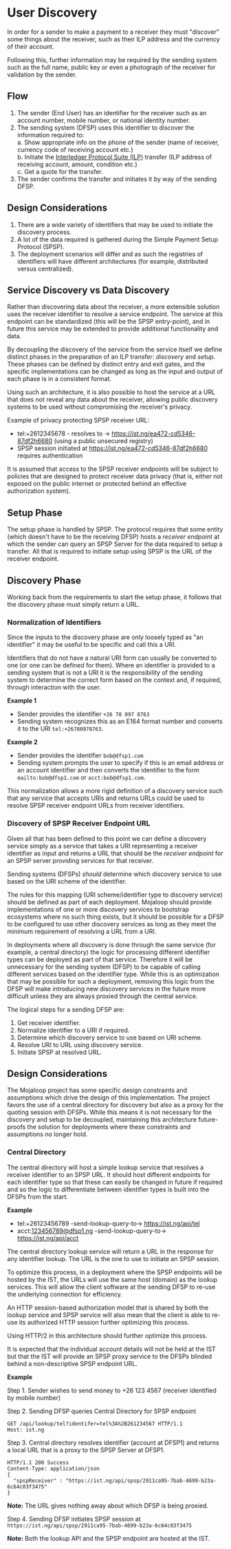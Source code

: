 # User Discovery

In order for a sender to make a payment to a receiver they must "discover" some things about the receiver, such
as their ILP address and the currency of their account.

Following this, further information may be required by the sending system such as the full name, public key or
even a photograph of the receiver for validation by the sender.

## Flow

1. The sender (End User) has an identifier for the receiver such as an account number, mobile number, or national identity number.
2. The sending system (DFSP) uses this identifier to discover the information required to:   
  a. Show appropriate info on the phone of the sender (name of receiver, currency code of receiving account etc.)  
  b. Initiate the [Interledger Protocol Suite (ILP)](https://interledger.org/) transfer (ILP address of receiving account, amount, condition etc.)  
  c. Get a quote for the transfer.
3. The sender confirms the transfer and initiates it by way of the sending DFSP.

## Design Considerations

1. There are a wide variety of identifiers that may be used to initiate the discovery process.
2. A lot of the data required is gathered during the Simple Payment Setup Protocol (SPSP).
3. The deployment scenarios will differ and as such the registries of identifiers will have different architectures
(for example, distributed versus centralized).

## Service Discovery vs Data Discovery

Rather than discovering data about the receiver, a more extensible solution uses the receiver identifier to resolve a service endpoint. The service at this endpoint can be standardized (this will be the SPSP entry-point), and in
future this service may be extended to provide additional functionality and data.

By decoupling the discovery of the service from the service itself we define distinct phases in the preparation of an ILP transfer: *discovery* and *setup*.
These phases can be defined by distinct entry and exit gates, and the specific implementations can be changed as long as the input and output of each phase is in a consistent format.

Using such an architecture, it is also possible to host the service at a URL that does not reveal any data about the receiver, allowing public discovery systems to be used without compromising the receiver's privacy.

Example of privacy protecting SPSP receiver URL:
- tel:+2612345678 - resolves to -> https://ist.ng/ea472-cd5346-87df2h6680 (using a public unsecured registry)
- SPSP session initiated at https://ist.ng/ea472-cd5346-87df2h6680 requires authentication

It is assumed that access to the SPSP receiver endpoints will be subject to policies that are designed to protect receiver
data privacy (that is, either not exposed on the public internet or protected behind an effective authorization system).

## Setup Phase

The setup phase is handled by SPSP. The protocol requires that some entity (which doesn't have to be the receiving DFSP) hosts a _receiver endpoint_ at which the sender can query an SPSP Server for the data required to setup a transfer. All that is required to
initiate setup using SPSP is the URL of the receiver endpoint.

## Discovery Phase

Working back from the requirements to start the setup phase, it follows that the discovery phase must simply return a URL.

### Normalization of Identifiers

Since the inputs to the discovery phase are only loosely typed as "an identifier" it may be useful to be specific and call this a URI.

Identifiers that do not have a natural URI form can usually be converted to one (or one can be defined for them).
Where an identifier is provided to a sending system that is not a URI it is the responsibility of the sending system to determine the correct form based on the context and, if required, through interaction with the user.

**Example 1**

* Sender provides the identifier `+26 78 097 8763`
* Sending system recognizes this as an E164 format number and converts it to the URI `tel:+26780978763`.

**Example 2**

* Sender provides the identifier `bob@dfsp1.com`
* Sending system prompts the user to specify if this is an email address or an account identifier and then converts the identifier to the form `mailto:bob@dfsp1.com` or `acct:bob@dfsp1.com`.

This normalization allows a more rigid definition of a discovery service such that any service that accepts URIs and returns URLs could be used to resolve SPSP receiver endpoint URLs from receiver identifiers.

### Discovery of SPSP Receiver Endpoint URL

Given all that has been defined to this point we can define a discovery service simply as a service that takes a URI representing a receiver identifier as input and returns a URL that should be the _receiver endpoint_ for an SPSP server providing services for that receiver.

Sending systems (DFSPs) _should_ determine which discovery service to use based on the URI scheme of the identifier.

The rules for this mapping (URI scheme/identifier type to discovery service) should be defined as part of each deployment.
Mojaloop should provide implementations of one or more discovery services to bootstrap ecosystems where no such thing exists, but it should be possible for a DFSP to be configured to use other discovery services as long as they meet the minimum requirement of
resolving a URL from a URI.

In deployments where all discovery is done through the same service (for example, a central directory) the logic for processing different identifier types can be deployed as part of that service.
Therefore it will be unnecessary for the sending system (DFSP) to be capable
of calling different services based on the identifier type.
While this is an optimization that may be possible for such a deployment, removing this logic from the DFSP will make introducing new discovery services in the future more difficult unless they are always proxied through the central service.

The logical steps for a sending DFSP are:

1. Get receiver identifier.
2. Normalize identifier to a URI if required.
3. Determine which discovery service to use based on URI scheme.
4. Resolve URI to URL using discovery service.
5. Initiate SPSP at resolved URL.

## Design Considerations

The Mojaloop project has some specific design constraints and assumptions which drive the design of this implementation. The project
favors the use of a central directory for discovery but also as a proxy for the quoting session with DFSPs. While this means it is not
necessary for the discovery and setup to be decoupled, maintaining this architecture future-proofs the solution for deployments where
these constraints and assumptions no longer hold.

### Central Directory

The central directory will host a simple lookup service that resolves a receiver identifier to an SPSP URL.
It should host different endpoints for each identifier type so that these can easily be changed in future if required and so the logic to differentiate between identifier types is built into the DFSPs from the start.

**Example**
 * tel:+26123456789 -send-lookup-query-to-> https://ist.ng/api/tel
 * acct:123456789@dfsp1.ng -send-lookup-query-to-> https://ist.ng/api/acct

The central directory lookup service will return a URL in the response for any identifier lookup. The URL is the one to use to initiate an SPSP session.

To optimize this process, in a deployment where the SPSP endpoints will be hosted by the IST, the URLs will use the same host (domain) as the lookup services. This will allow the client software at the sending DFSP to re-use the underlying connection for efficiency.

An HTTP session-based authorization model that is shared by both the lookup service and SPSP service will also mean that the client
is able to re-use its authorized HTTP session further optimizing this process.

Using HTTP/2 in this architecture should further optimize this process.

It is expected that the individual account details will not be held at the IST but that the IST will provide an SPSP proxy service to
the DFSPs blinded behind a non-descriptive SPSP endpoint URL.

**Example**

Step 1. Sender wishes to send money to +26 123 4567 (receiver identified by mobile number)

Step 2. Sending DFSP queries Central Directory for SPSP endpoint
```http
GET /api/lookup/tel?identifer=tel%3A%2B261234567 HTTP/1.1
Host: ist.ng
```
Step 3. Central directory resolves identifier (account at DFSP1) and returns a local URL that is a proxy to the SPSP Server at DFSP1.
```http
HTTP/1.1 200 Success
Content-Type: application/json
{
  "spspReceiver" : "https://ist.ng/api/spsp/2911ca95-7bab-4699-b23a-6c64c03f3475"
}
```
**Note:** The URL gives nothing away about which DFSP is being proxied.

Step 4. Sending DFSP initiates SPSP session at `https://ist.ng/api/spsp/2911ca95-7bab-4699-b23a-6c64c03f3475`

**Note:** Both the lookup API and the SPSP endpoint are hosted at the IST.
